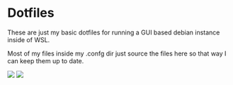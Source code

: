 # Dotfiles

These are just my basic dotfiles for running a GUI based debian instance inside of WSL.

Most of my files inside my .confg dir just source the files here so that way I can keep them up to date.


<img src="https://imgur.com/LWFFyvE">

<img src="https://imgur.com/l6Q1B9C">

